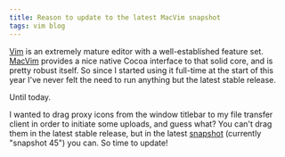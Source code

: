 ```yaml
---
title: Reason to update to the latest MacVim snapshot
tags: vim blog
---
```


[Vim](/wiki/Vim) is an extremely mature editor with a well-established feature set. [MacVim](/wiki/MacVim) provides a nice native Cocoa interface to that solid core, and is pretty robust itself. So since I started using it full-time at the start of this year I've never felt the need to run anything but the latest stable release.

Until today.

I wanted to drag proxy icons from the window titlebar to my file transfer client in order to initiate some uploads, and guess what? You can't drag them in the latest stable release, but in the latest [snapshot](http://code.google.com/p/macvim/wiki/Snapshot) (currently "snapshot 45") you can. So time to update!
